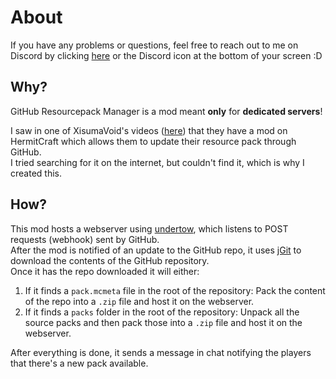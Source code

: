 # About

If you have any problems or questions, feel free to reach out to me on Discord by clicking [here](https://discord.offsetmonkey538.top) or the Discord icon at the bottom of your screen :D

## Why?
GitHub Resourcepack Manager is a mod meant **only** for **dedicated servers**!

I saw in one of XisumaVoid's videos ([here](https://youtu.be/cUfTlbO2Tgg?si=yD_3v4F9irS6VCGA&t=206)) that they have a mod on HermitCraft which allows them to update their resource pack through GitHub.  
I tried searching for it on the internet, but couldn't find it, which is why I created this.

## How?

This mod hosts a webserver using [undertow](https://undertow.io/), which listens to POST requests (webhook) sent by GitHub.  
After the mod is notified of an update to the GitHub repo, it uses [jGit](https://www.eclipse.org/jgit/) to download the contents of the GitHub repository.  
Once it has the repo downloaded it will either:

1. If it finds a `pack.mcmeta` file in the root of the repository: Pack the content of the repo into a `.zip` file and host it on the webserver.
2. If it finds a `packs` folder in the root of the repository: Unpack all the source packs and then pack those into a `.zip` file and host it on the webserver.

After everything is done, it sends a message in chat notifying the players that there's a new pack available.
